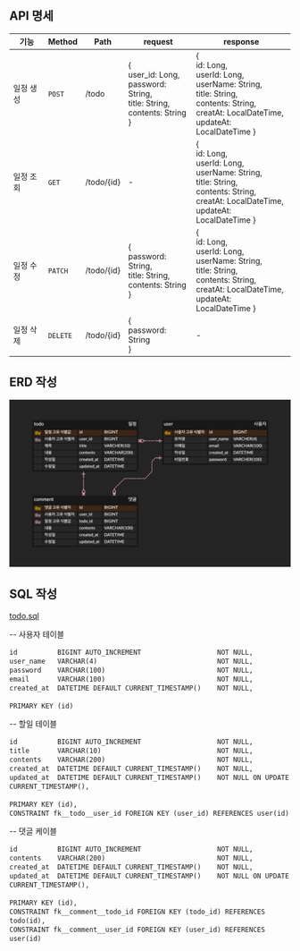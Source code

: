 ## API 명세

| 기능    | Method   | Path       | request                                                                                  | response                                                                                                                                                   |
|-------|----------|------------|------------------------------------------------------------------------------------------|------------------------------------------------------------------------------------------------------------------------------------------------------------|
| 일정 생성 | `POST`   | /todo      | {<br/>user_id: Long,<br/>password: String,<br/>title: String,<br/>contents: String<br/>} | {<br/>id: Long,<br/>userId: Long,<br/>userName: String,<br/>title: String,<br/>contents: String,<br/>creatAt: LocalDateTime,<br/>updateAt: LocalDateTime } |
| 일정 조회 | `GET`    | /todo/{id} | -                                                                                        | {<br/>id: Long,<br/>userId: Long,<br/>userName: String,<br/>title: String,<br/>contents: String,<br/>creatAt: LocalDateTime,<br/>updateAt: LocalDateTime } |
| 일정 수정 | `PATCH`  | /todo/{id} | {<br/>password: String,<br/>title: String,<br/>contents: String<br/>}                    | {<br/>id: Long,<br/>userId: Long,<br/>userName: String,<br/>title: String,<br/>contents: String,<br/>creatAt: LocalDateTime,<br/>updateAt: LocalDateTime } |
| 일정 삭제 | `DELETE` | /todo/{id} | {<br/>password: String<br/>}                                                             | -                                                                                                                                                          |

## ERD 작성
![todolist-erd.png](todolist-erd.png)

## SQL 작성
[todo.sql](todo.sql)

-- 사용자 테이블


    id          BIGINT AUTO_INCREMENT                   NOT NULL,
    user_name   VARCHAR(4)                              NOT NULL,
    password    VARCHAR(100)                            NOT NULL,
    email       VARCHAR(100)                            NOT NULL,
    created_at  DATETIME DEFAULT CURRENT_TIMESTAMP()    NOT NULL,

    PRIMARY KEY (id)




-- 할일 테이블


    id          BIGINT AUTO_INCREMENT                   NOT NULL,
    title       VARCHAR(10)                             NOT NULL,
    contents    VARCHAR(200)                            NOT NULL,
    created_at  DATETIME DEFAULT CURRENT_TIMESTAMP()    NOT NULL,
    updated_at  DATETIME DEFAULT CURRENT_TIMESTAMP()    NOT NULL ON UPDATE CURRENT_TIMESTAMP(),

    PRIMARY KEY (id),
    CONSTRAINT fk__todo__user_id FOREIGN KEY (user_id) REFERENCES user(id)



-- 댓글 케이블


    id          BIGINT AUTO_INCREMENT                   NOT NULL,
    contents    VARCHAR(200)                            NOT NULL,
    created_at  DATETIME DEFAULT CURRENT_TIMESTAMP()    NOT NULL,
    updated_at  DATETIME DEFAULT CURRENT_TIMESTAMP()    NOT NULL ON UPDATE CURRENT_TIMESTAMP(),

    PRIMARY KEY (id),
    CONSTRAINT fk__comment__todo_id FOREIGN KEY (todo_id) REFERENCES todo(id),
    CONSTRAINT fk__comment__user_id FOREIGN KEY (user_id) REFERENCES user(id)




